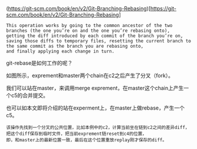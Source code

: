 (https://git-scm.com/book/en/v2/Git-Branching-Rebasing)[https://git-scm.com/book/en/v2/Git-Branching-Rebasing]


```
This operation works by going to the common ancestor of the two branches (the one you’re on and the one you’re rebasing onto), 
getting the diff introduced by each commit of the branch you’re on, 
saving those diffs to temporary files, resetting the current branch to the same commit as the branch you are rebasing onto, 
and finally applying each change in turn.
```

git-rebase是如何工作的呢？

如图所示，exprement和master两个chain在c2之后产生了分叉（fork）。

我们可以站在master，来调用merge exprement，在master这个chain上产生一个c5的合并提交。

也可以如本文即将介绍的站在experment上，在master上做rebase，产生一个c5。

```
该操作先找到一个分叉的公共位置，比如本例中的c2，计算当前坐在链到c2之间的差异diff，把这个diff保存到临时文件，把当前exprement链reset到c4的位置，
即，和master上的最新位置一致，最后在这个位置重放replay刚才保存的diff。
```
